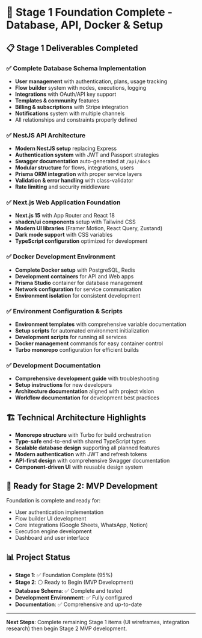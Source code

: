 # 🌊 Stage 1 Foundation Complete - Database, API, Docker & Setup

## 📋 Stage 1 Deliverables Completed

### ✅ **Complete Database Schema Implementation**
- **User management** with authentication, plans, usage tracking
- **Flow builder** system with nodes, executions, logging
- **Integrations** with OAuth/API key support
- **Templates & community** features
- **Billing & subscriptions** with Stripe integration
- **Notifications** system with multiple channels
- All relationships and constraints properly defined

### ✅ **NestJS API Architecture**
- **Modern NestJS setup** replacing Express
- **Authentication system** with JWT and Passport strategies
- **Swagger documentation** auto-generated at `/api/docs`
- **Modular structure** for flows, integrations, users
- **Prisma ORM integration** with proper service layers
- **Validation & error handling** with class-validator
- **Rate limiting** and security middleware

### ✅ **Next.js Web Application Foundation**
- **Next.js 15** with App Router and React 18
- **shadcn/ui components** setup with Tailwind CSS
- **Modern UI libraries** (Framer Motion, React Query, Zustand)
- **Dark mode support** with CSS variables
- **TypeScript configuration** optimized for development

### ✅ **Docker Development Environment**
- **Complete Docker setup** with PostgreSQL, Redis
- **Development containers** for API and Web apps
- **Prisma Studio** container for database management
- **Network configuration** for service communication
- **Environment isolation** for consistent development

### ✅ **Environment Configuration & Scripts**
- **Environment templates** with comprehensive variable documentation
- **Setup scripts** for automated environment initialization
- **Development scripts** for running all services
- **Docker management** commands for easy container control
- **Turbo monorepo** configuration for efficient builds

### ✅ **Development Documentation**
- **Comprehensive development guide** with troubleshooting
- **Setup instructions** for new developers
- **Architecture documentation** aligned with project vision
- **Workflow documentation** for development best practices

## 🏗️ **Technical Architecture Highlights**

- **Monorepo structure** with Turbo for build orchestration
- **Type-safe** end-to-end with shared TypeScript types
- **Scalable database design** supporting all planned features
- **Modern authentication** with JWT and refresh tokens
- **API-first design** with comprehensive Swagger documentation
- **Component-driven UI** with reusable design system

## 🎯 **Ready for Stage 2: MVP Development**

Foundation is complete and ready for:
- User authentication implementation
- Flow builder UI development
- Core integrations (Google Sheets, WhatsApp, Notion)
- Execution engine development
- Dashboard and user interface

## 📊 **Project Status**

- **Stage 1**: ✅ Foundation Complete (95%)
- **Stage 2**: ⚪ Ready to Begin (MVP Development)
- **Database Schema**: ✅ Complete and tested
- **Development Environment**: ✅ Fully configured
- **Documentation**: ✅ Comprehensive and up-to-date

---

**Next Steps**: Complete remaining Stage 1 items (UI wireframes, integration research) then begin Stage 2 MVP development.

